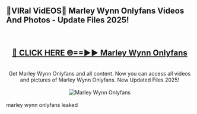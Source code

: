 <h2>🔴VIRal VidEOS🔴 Marley Wynn Onlyfans Videos And Photos - Update Files 2025!</h2>
<br>
<div align="center">
<h2><a href="https://virallinks.top/odZfE0" rel="nofollow">🔴 CLICK HERE 🌐==►► Marley Wynn Onlyfans</a></h2>
<br>
Get Marley Wynn Onlyfans and all content. Now you can access all videos and pictures of Marley Wynn Onlyfans. New Updated Files 2025!
<br>
<br>
<a href="https://virallinks.top/odZfE0" rel="nofollow" data-target="animated-image.originalLink"><img src="https://i.imgur.com/dJHk4Zq.gif)" alt="Marley Wynn Onlyfans" style="max-width: 100%; display: inline-block;" data-target="animated-image.originalImage"></a>
</div>
<br>
marley wynn onlyfans leaked